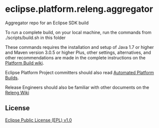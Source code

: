 eclipse.platform.releng.aggregator
==================================

Aggregator repo for an Eclipse SDK build

To run a complete build, on your local machine, run the commands from ./scripts/build.sh in this folder

These commands requires the installation and setup of Java 1.7 or higher and Maven version 3.0.5 or higher Plus, other settings, alternatives, and other recommendations are made in the complete instructions on the [Platform Build wiki](http://wiki.eclipse.org/Platform-releng/Platform_Build "Platform Build").

Eclipse Platform Project committers should also read [Automated Platform Builds](http://wiki.eclipse.org/Platform-releng/Automated_Platform_Build "Automated Platform Builds").

Release Engineers should also be familiar with other documents on the [Releng Wiki](http://wiki.eclipse.org/Category:Eclipse_Platform_Releng "Releng Wiki") 

License
-------

[Eclipse Public License (EPL) v1.0][2]

[2]: http://wiki.eclipse.org/EPL